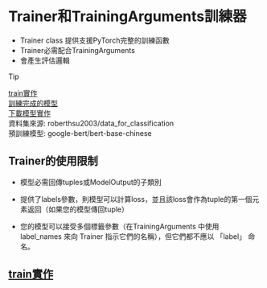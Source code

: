 # Trainer和TrainingArguments訓練器
- Trainer class 提供支援PyTorch完整的訓練函數
- Trainer必需配合TrainingArguments
- 會產生評估邏輯

> [!TIP]
> [train實作](./trainer.ipynb)  
> [訓練完成的模型](https://huggingface.co/roberthsu2003/for_classification)  
> [下載模型實作](./下載模型實作.ipynb)    
> 資料集來源: roberthsu2003/data_for_classification    
> 預訓練模型: google-bert/bert-base-chinese

## Trainer的使用限制

- 模型必需回傳tuples或ModelOutput的子類別

- 提供了labels參數，則模型可以計算loss，並且該loss會作為tuple的第一個元素返回（如果您的模型傳回tuple）
- 您的模型可以接受多個標籤參數（在TrainingArguments 中使用 label_names 來向 Trainer 指示它們的名稱），但它們都不應以 「label」 命名。

## [train實作](./trainer.ipynb)





